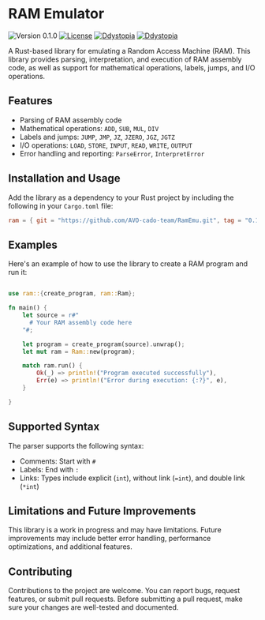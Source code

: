 # RAM Emulator

![Version 0.1.0](https://img.shields.io/badge/version-0.1.0-blue.svg)
[![License](https://img.shields.io/badge/license-GNU3-blue.svg)](./LICENSE)
[![Ddystopia](https://img.shields.io/badge/Author-Ddystopia-blue.svg?style=flat)](mailto:alexanderbabak@proton.me)
[![Ddystopia](https://img.shields.io/badge/Github-Ddystopia-green.svg?style=flat)](https://github.com/Ddystopia/)

A Rust-based library for emulating a Random Access Machine (RAM). This library
provides parsing, interpretation, and execution of RAM assembly code, as well as
support for mathematical operations, labels, jumps, and I/O operations.

## Features

- Parsing of RAM assembly code
- Mathematical operations: `ADD`, `SUB`, `MUL`, `DIV`
- Labels and jumps: `JUMP`, `JMP`, `JZ`, `JZERO`, `JGZ`, `JGTZ`
- I/O operations: `LOAD`, `STORE`, `INPUT`, `READ`, `WRITE`, `OUTPUT`
- Error handling and reporting: `ParseError`, `InterpretError`

## Installation and Usage

Add the library as a dependency to your Rust project by including the following
in your `Cargo.toml` file:

```toml
ram = { git = "https://github.com/AVO-cado-team/RamEmu.git", tag = "0.1.0"}
```

## Examples

Here's an example of how to use the library to create a RAM program and run it:

```rust

use ram::{create_program, ram::Ram};

fn main() { 
    let source = r#"
      # Your RAM assembly code here 
    "#;

    let program = create_program(source).unwrap();
    let mut ram = Ram::new(program);

    match ram.run() {
        Ok(_) => println!("Program executed successfully"),
        Err(e) => println!("Error during execution: {:?}", e),
    }

}

```

## Supported Syntax

The parser supports the following syntax:
- Comments: Start with `#`
- Labels: End with `:`
- Links: Types include explicit (`int`), without link (`=int`), and double link (`*int`)

## Limitations and Future Improvements

This library is a work in progress and may have limitations. Future improvements
may include better error handling, performance optimizations, and additional
features.

## Contributing

Contributions to the project are welcome. You can report bugs, request features,
or submit pull requests. Before submitting a pull request, make sure your
changes are well-tested and documented.

